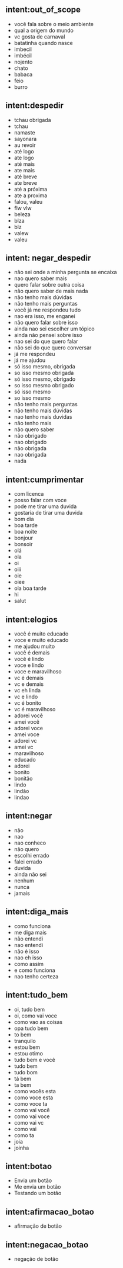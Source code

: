 ## intent:out_of_scope
- você fala sobre o meio ambiente
- qual a origem do mundo
- vc gosta de carnaval
- batatinha quando nasce
- imbecil
- imbécil
- nojento
- chato
- babaca
- feio
- burro

## intent:despedir
- tchau obrigada
- tchau
- namaste
- sayonara
- au revoir
- até logo
- ate logo
- até mais
- ate mais
- até breve
- ate breve
- até a próxima
- ate a proxima
- falou, valeu
- flw vlw
- beleza
- blza
- blz
- valew
- valeu

## intent: negar_despedir
- não sei onde a minha pergunta se encaixa
- nao quero saber mais
- quero falar sobre outra coisa
- não quero saber de mais nada
- não tenho mais dúvidas
- não tenho mais perguntas
- você já me respondeu tudo
- nao era isso, me enganei
- não quero falar sobre isso
- ainda nao sei escolher um tópico
- ainda não pensei sobre isso
- nao sei do que quero falar
- não sei do que quero conversar
- já me respondeu
- já me ajudou
- só isso mesmo, obrigada
- so isso mesmo obrigada
- só isso mesmo, obrigado
- so isso mesmo obrigado
- só isso mesmo
- so isso mesmo
- não tenho mais perguntas
- não tenho mais dúvidas
- nao tenho mais duvidas
- não tenho mais
- não quero saber
- não obrigado
- nao obrigado
- não obrigada
- nao obrigada
- nada

## intent:cumprimentar
- com licenca
- posso falar com voce
- pode me tirar uma duvida
- gostaria de tirar uma duvida
- bom dia
- boa tarde
- boa noite
- bonjour
- bonsoir
- olá
- ola
- oi
- oiii
- oie
- oiee
- ola boa tarde
- hi
- salut

## intent:elogios
- você é muito educado
- voce e muito educado
- me ajudou muito
- você é demais
- você é lindo
- voce e lindo
- voce e maravilhoso
- vc é demais
- vc e demais
- vc eh linda
- vc e lindo
- vc é bonito
- vc é maravilhoso
- adorei você
- amei você
- adorei voce
- amei voce
- adorei vc
- amei vc
- maravilhoso
- educado
- adorei
- bonito
- bonitão
- lindo
- lindão
- lindao

## intent:negar
- não
- nao
- nao conheco
- não quero
- escolhi errado
- falei errado
- duvida
- ainda não sei
- nenhum
- nunca
- jamais

## intent:diga_mais
- como funciona
- me diga mais
- não entendi
- nao entendi
- não é isso
- nao eh isso
- como assim
- e como funciona
- nao tenho certeza

## intent:tudo_bem
- oi, tudo bem
- oi, como vai voce
- como vao as coisas
- opa tudo bem
- to bem
- tranquilo
- estou bem
- estou otimo
- tudo bem e você
- tudo bem
- tudo bom
- tá bem
- ta bem
- como vocês esta
- como voce esta
- como voce ta
- como vai você
- como vai voce
- como vai vc
- como vai
- como ta
- joia
- joinha

## intent:botao
- Envia um botão
- Me envia um botão
- Testando um botão

## intent:afirmacao_botao
- afirmação de botão

## intent:negacao_botao
- negação de botão